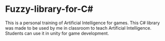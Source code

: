 # Fuzzy-library-for-C#
This is a personal training of Artificial Intelligence for games. This C# library was made to be used by me in classroom to teach Artificial Intelligence. Students can use it in unity for game development.
